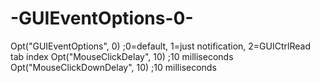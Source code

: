 # -GUIEventOptions-0-
Opt("GUIEventOptions", 0) ;0=default, 1=just notification, 2=GUICtrlRead tab index Opt("MouseClickDelay", 10) ;10 milliseconds Opt("MouseClickDownDelay", 10) ;10 milliseconds
